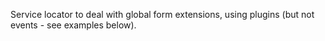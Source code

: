 Service locator to deal with global form extensions, using plugins (but not events - see examples below).
